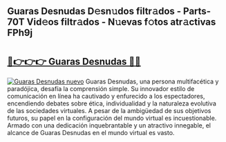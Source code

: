 ## Guaras Desnudas D𝚎sn𝚞dos filtr𝚊dos - Parts-70T Vid𝚎os filtr𝚊dos - N𝚞evas f𝚘tos atr𝚊ctivas FPh9j

# <h2><a href="http://mbcs3f7.tromn.icu/?c=Guaras+Desnudas">🔗👉👉👉 Guaras Desnudas 🔗🔗</a></h2>

[![Guaras Desnudas nuevo](https://i.imgur.com/pEAQMta.gif)](http://mbcs3f7.tromn.icu/?c=Guaras+Desnudas)
Guaras Desnudas, una persona multifacética y paradójica, desafía la comprensión simple. Su innovador estilo de comunicación en línea ha cautivado y enfurecido a los espectadores, encendiendo debates sobre ética, individualidad y la naturaleza evolutiva de las sociedades virtuales. A pesar de la ambigüedad de sus objetivos futuros, su papel en la configuración del mundo virtual es incuestionable. Armado con una dedicación inquebrantable y un atractivo innegable, el alcance de Guaras Desnudas en el mundo virtual es vasto.
